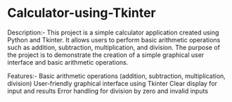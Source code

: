 # Calculator-using-Tkinter
Description:-
  This project is a simple calculator application created using Python and Tkinter. It allows users to perform basic arithmetic operations such as addition, subtraction, multiplication, and division. The purpose of the project is to demonstrate the creation of a simple graphical user interface and basic arithmetic operations.

Features:-
  Basic arithmetic operations (addition, subtraction, multiplication, division)
  User-friendly graphical interface using Tkinter
  Clear display for input and results
  Error handling for division by zero and invalid inputs
